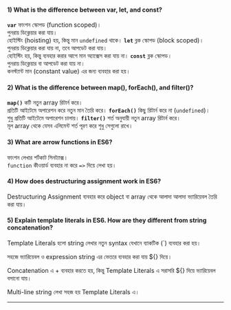 #### 1) What is the difference between var, let, and const?
**`var`**
ফাংশন স্কোপড (function scoped)।\
পুনরায় ডিক্লেয়ার করা যায়।\
হোইস্টিং (hoisting) হয়, কিন্তু মান `undefined` থাকে।
**`let`**
ব্লক স্কোপড (block scoped)।\
পুনরায় ডিক্লেয়ার করা যায় না, তবে আপডেট করা যায়।\
হোইস্টিং হয়, কিন্তু ব্যবহার করার আগে মান অ্যাক্সেস করা যায় না।
**`const`**
ব্লক স্কোপড।\
পুনরায় ডিক্লেয়ার বা আপডেট করা যায় না।\
কনস্ট্যান্ট মান (constant value) এর জন্য ব্যবহার করা হয়।

#### 2) What is the difference between map(), forEach(), and filter()? 
**`map()`**
কটি নতুন array রিটার্ন করে।\
প্রতিটি আইটেমে অপারেশন করে নতুন মান তৈরি করে।
**`forEach()`**
কিছু রিটার্ন করে না (`undefined`)।\
শুধু প্রতিটি আইটেমে অপারেশন চালায়।
**`filter()`**
শর্ত অনুযায়ী নতুন array রিটার্ন করে।\
মূল array থেকে যেসব এলিমেন্ট শর্ত পূরণ করে শুধু সেগুলো রাখে।

#### 3) What are arrow functions in ES6?
ফাংশন লেখার শর্টকাট সিনট্যাক্স।\
`function` কীওয়ার্ড ব্যবহার না করে `=>` দিয়ে লেখা হয়।

#### 4) How does destructuring assignment work in ES6?
Destructuring Assignment ব্যবহার করে object বা array থেকে আলাদা আলাদা ভ্যারিয়েবল তৈরি করা যায়।
#### 5) Explain template literals in ES6. How are they different from string concatenation?
Template Literals হলো string লেখার নতুন syntax যেখানে ব্যাকটিক (`) ব্যবহার করা হয়।

সহজে ভ্যারিয়েবল ও expression string এর ভেতরে ব্যবহার করা যায় ${} দিয়ে।

Concatenation এ + ব্যবহার করতে হয়, কিন্তু Template Literals এ সরাসরি ${} দিয়ে ভ্যারিয়েবল বসানো যায়।

Multi-line string লেখা সহজ হয় Template Literals এ।
___________________________________________________